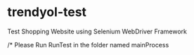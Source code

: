 # trendyol-test
Test Shopping Website using Selenium WebDriver Framework

/* Please Run RunTest in the folder named mainProcess

